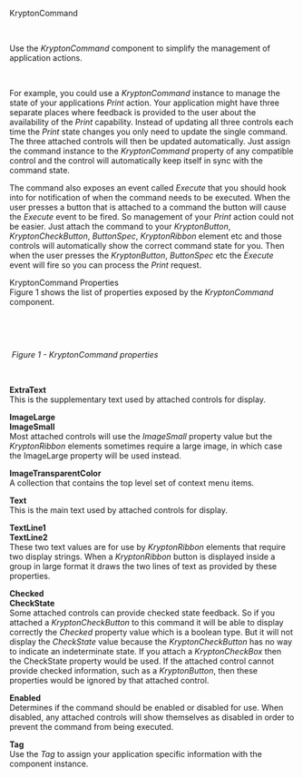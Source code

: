 KryptonCommand

 

Use the *KryptonCommand* component to simplify the management of application
actions.

 

For example, you could use a *KryptonCommand* instance to manage the state
of your applications *Print* action. Your application might have three separate
places where feedback is provided to the user about the availability of the
*Print* capability. Instead of updating all three controls each time the *Print*
state changes you only need to update the single command. The three attached
controls will then be updated automatically. Just assign the command instance to
the *KryptonCommand* property of any compatible control and the control will
automatically keep itself in sync with the command state.  
  
The command also exposes an event called *Execute* that you should hook into for
notification of when the command needs to be executed. When the user presses a
button that is attached to a command the button will cause the *Execute* event
to be fired. So management of your *Print* action could not be easier. Just
attach the command to your *KryptonButton*, *KryptonCheckButton*, *ButtonSpec*,
*KryptonRibbon* element etc and those controls will automatically show the
correct command state for you. Then when the user presses the *KryptonButton*,
*ButtonSpec* etc the *Execute* event will fire so you can process the *Print*
request.

KryptonCommand Properties  
Figure 1 shows the list of properties exposed by the *KryptonCommand* component.

 

 

 *Figure 1 - KryptonCommand properties*  


 

**ExtraText**  
This is the supplementary text used by attached controls for display.

**ImageLarge**  
**ImageSmall**  
Most attached controls will use the *ImageSmall* property value but the
*KryptonRibbon* elements sometimes require a large image, in which case the
ImageLarge property will be used instead.

**ImageTransparentColor**  
A collection that contains the top level set of context menu items.

**Text**  
This is the main text used by attached controls for display. 

**TextLine1**  
**TextLine2**  
These two text values are for use by *KryptonRibbon* elements that require two
display strings. When a *KryptonRibbon* button is displayed inside a group in
large format it draws the two lines of text as provided by these properties.

**Checked**  
**CheckState**  
Some attached controls can provide checked state feedback. So if you attached a
*KryptonCheckButton* to this command it will be able to display correctly the
*Checked* property value which is a boolean type. But it will not display the
*CheckState* value because the *KryptonCheckButton* has no way to indicate an
indeterminate state. If you attach a *KryptonCheckBox* then the CheckState
property would be used. If the attached control cannot provide checked
information, such as a *KryptonButton*, then these properties would be ignored
by that attached control.

**Enabled**  
Determines if the command should be enabled or disabled for use. When disabled,
any attached controls will show themselves as disabled in order to prevent the
command from being executed.

**Tag**  
Use the *Tag* to assign your application specific information with the component
instance.
